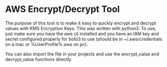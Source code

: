 # AWS Encrypt/Decrypt Tool

The purpose of this tool is to make it easy to quickly encrypt and decrypt values 
with KMS Encryption Keys. This was written with python3. To use, just make sure 
you have the aws cli installed and you have an IAM key and secret configured 
properly for boto3 to use (should be in ~/.aws/credentials on a mac or 
%UserProfile%\.aws on pc).

You can also import the file in your projects and use the encrypt_value and 
decrypt_value functions directly.
